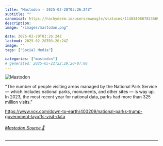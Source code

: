 ```yaml
---
title: "Mastodon - 2025-02-20T03:26:24Z"
subtitle: ""
canonical: https://hachyderm.io/users/mweagle/statuses/114034080782366953
description:
image: "/images/mastodon.png"

date: 2025-02-20T03:26:24Z
lastmod: 2025-02-20T03:26:24Z
image: ""
tags: ["Social Media"]

categories: ["mastodon"]
# generated: 2025-05-22T22:29:20-07:00
---
```

![Mastodon](/images/mastodon.png)

<p>“The number of people visiting areas managed by the National Park Service — which includes national parks, monuments, and other sites — is way up. In 2023, the most recent year for national data, parks had more than 325 million visits.”</p><p><a href="https://www.vox.com/down-to-earth/400209/national-parks-trump-government-layoffs-visit-data" target="_blank" rel="nofollow noopener noreferrer" translate="no"><span class="invisible">https://www.</span><span class="ellipsis">vox.com/down-to-earth/400209/n</span><span class="invisible">ational-parks-trump-government-layoffs-visit-data</span></a></p>


###### [Mastodon Source 🐘](https://hachyderm.io/@mweagle/114034080782366953)

___
